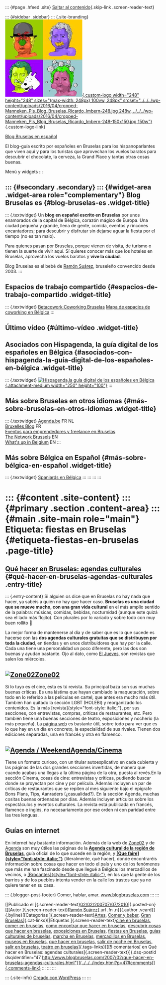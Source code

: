::: {#page .hfeed .site}
[Saltar al contenido](index.html#content){.skip-link
.screen-reader-text}

::: {#sidebar .sidebar}
::: {.site-branding}
[![](../../../wp-content/uploads/2016/04/cropped-Manneken_Pis_Blog_Bruselas_Ricardo_Imbern-248.jpg){.custom-logo
width="248" height="248" sizes="(max-width: 248px) 100vw, 248px"
srcset="../../../wp-content/uploads/2016/04/cropped-Manneken_Pis_Blog_Bruselas_Ricardo_Imbern-248.jpg 248w, ../../../wp-content/uploads/2016/04/cropped-Manneken_Pis_Blog_Bruselas_Ricardo_Imbern-248-150x150.jpg 150w"}](../../../index.html){.custom-logo-link}

[Blog Bruselas en español](../../../index.html)

El blog-guía escrito por españoles en Bruselas para los hispanoparlantes
que viven aquí y para los turistas que aprovechan los vuelos baratos
para descubrir el chocolate, la cerveza, la Grand Place y tantas otras
cosas buenas.

Menú y widgets
:::

::: {#secondary .secondary}
::: {#widget-area .widget-area role="complementary"}
Blog Bruselas es {#blog-bruselas-es .widget-title}
----------------

::: {.textwidget}
Un **blog en español escrito en Bruselas** por unos enamorados de la
capital de Bélgica, corazón mágico de Europa. Una ciudad pequeña y
grande, llena de gente, comida, eventos y rincones encantadores; para
descubrir y disfrutar sin dejarse aguar la fiesta por el tiempo (no es
tan malo).

Para quienes pasan por Bruselas, porque vienen de visita, de turismo o
tienen la suerte de vivir aquí. Sí quieres conocer más que los hoteles
en Bruselas, aprovecha los vuelos baratos y **vive la ciudad**.

Blog Bruselas es el bebé de [Ramón Suárez](http://www.ramonsuarez.com),
bruseleño convencido desde 2003.
:::

Espacios de trabajo compartido {#espacios-de-trabajo-compartido .widget-title}
------------------------------

::: {.textwidget}
[Betacowork Coworking Bruselas](http://www.betacowork.com) [Mapa de
espacios de coworking en Bélgica](http://coworkingbelgium.com)
:::

Último vídeo {#último-vídeo .widget-title}
------------

Asociados con Hispagenda, la guía digital de los españoles en Bélgica {#asociados-con-hispagenda-la-guía-digital-de-los-españoles-en-bélgica .widget-title}
---------------------------------------------------------------------

::: {.textwidget}
[![Hispagenda,la guía digital de los españoles en
Bélgica](../../../wp-content/uploads/2010/04/Hispagenda-250px.gif "Hispagenda, la guía digital de los españoles en Bélgica"){.attachment-medium
width="250" height="100"}](http://www.hispagenda.com)
:::

Más sobre Bruselas en otros idiomas {#más-sobre-bruselas-en-otros-idiomas .widget-title}
-----------------------------------

::: {.textwidget}
[Agenda.be](http://www.agenda.be) FR NL\
[Bruxelles Blog](http://www.bxlblog.be/) FR\
[Eventos para emprendedores y freelance en
Bruselas](http://www.betacowork.com/events/)\
[The Network
Brussels](http://groups.yahoo.com/group/TheNetworkBrussels/) EN\
[What\'s up in Belgium](http://www.whatsupin.be/) EN
:::

Más sobre Bélgica en Español {#más-sobre-bélgica-en-español .widget-title}
----------------------------

::: {.textwidget}
[Spaniards en Bélgica](http://www.spaniards.es/paises/belgica)
:::
:::
:::
:::

::: {#content .site-content}
::: {#primary .section .content-area}
::: {#main .site-main role="main"}
Etiqueta: fiestas en Bruselas {#etiqueta-fiestas-en-bruselas .page-title}
=============================

[Qué hacer en Bruselas: agendas culturales](../../../index.html?p=47) {#qué-hacer-en-bruselas-agendas-culturales .entry-title}
---------------------------------------------------------------------

::: {.entry-content}
Si alguien os dice que en Bruselas no hay nada que hacer, ya sabéis a
quién no hay que hacer caso. **Bruselas es una ciudad que se mueve
mucho, con una gran vida cultural** en el más amplio sentido de la
palabra: músicas, comidas, bebidas, nocturnidad (aunque este quizá sea
el lado más flojito). Con plurales por lo variado y sobre todo con muy
buen rollito 🙂

La mejor forma de mantenerse al día y de saber que es lo que sucede es
hacerse con las **dos agendas culturales gratuitas que se distribuyen
por toda la ciudad**, en tiendas y en unos distribuidores que hay por la
calle. Cada una tiene una personalidad un poco diferente, pero las dos
son buenas y ayudan bastante. Ojo al dato, como [El
Jueves](http://www.eljueves.es/), son revistas que salen los miércoles.

[![Zone02](http://www.zone02.be/zone/alg/gif/logo_zone02.gif)](http://www.zone02.be/zone02/alg/gif/logo_zone02.gif)[Zone02](http://www.zone02.be/)
--------------------------------------------------------------------------------------------------------------------------------------------------

Sí lo tuyo es el cine, esta es tú revista. Su principal baza son sus
muchas buenas críticas. Es una lástima que hayan cambiado la
maquetación, sobre todo en lo referido a las películas en cartel, que
antes era mucho más útil. También han quitado la sección LGBT (HOLEBI) y
reorganizado los contenidos. Es la más
[revista]{style="font-style: italic;"}, por sus secciones, con
entrevistas, compras, críticas de restaurantes, etc. Pero también tiene
una buenas secciones de teatro, exposiciones y nocherío (la más
pequeña). La [página web](http://www.zone02.be/) es bastante útil, sobre
todo para ver que es lo que hay en un día en concreto, la especialidad
de sus rivales. Tienen dos ediciones separadas, una en francés y otra en
flamenco.

[![Agenda / Weekend](http://www.bdw.be/IMAGES/logoAG-kl.gif)Agenda/Cinema](http://www.bdw.be/agenda/ "Agenda de actividades de Bruselas")
-----------------------------------------------------------------------------------------------------------------------------------------

Tiene un formato curioso, con un titular autoexplicativo en cada
cubierta y las páginas de las dos grandes secciones invertidas, de
manera que cuando acabas una llegas a la última página de la otra,
puesta al revés.En la sección Cinema, cosas de cine: entrevistas y
críticas, pudiendo buscar donde se proyectan por cine y por película.
Además incluyen un par de críticas de restaurantes que se repiten al mes
siguiente bajo el epígrafe Bons Plans, Tips, Aanraders (¿casualidad?).
En la sección Agenda, muchas cositas buenas ordenadas por días. Además
incluyen artículos sobre los espectáculos y eventos culturales. La
revista está publicada en francés, flamenco e inglés, no necesariamente
por ese orden ni con paridad entre las tres lenguas.

Guías en internet
-----------------

En internet hay bastante información. Además de la web de
[Zone02](http://www.zone02.be/) y de
[Agenda](http://www.bdw.be/agenda/ "Agenda para saber qué hacer en Bruselas")
son muy útiles las páginas de la **[Agenda cultural de la región de
Bruselas](http://www.agenda.be/)**, guía oficial de lo que sucede en la
región, y **[[Que
faire]{style="font-style: italic;"}](http://www.quefaire.be/)**
(literalmente, qué hacer), donde encontraréis información sobre cosas
que hacer en todo el país y uno de los fenómenos que más me han
fascinado desde que llegué a Bélgica: los mercadillos de vecinos, o
[[Brocantes]{style="font-style: italic;"}](http://www.quefaire.be/brocantes/0_1_0_0.html),
en los que la gente de los barrios y de los pueblos intenta vender en la
calle los trastos que ya no quiere tener en su casa.

::: {.blogger-post-footer}
Comer, hablar, amar. www.blogbruselas.com
:::
:::

[[Publicado el
]{.screen-reader-text}[02/02/200707/07/2010](../../../index.html?p=47)]{.posted-on}[[[Autor
]{.screen-reader-text}[Ramón
Suárez](../../2010/04/30/index.html?author=2){.url .fn .n}]{.author
.vcard}]{.byline}[[Categorías
]{.screen-reader-text}[Artes](../../category/artes/index.html), [Comer y
beber](../../category/comer-y-beber/index.html), [Gran
Bruselas](../../category/gran-bruselas/index.html)]{.cat-links}[[Etiquetas
]{.screen-reader-text}[cine en
bruselas](../cine-en-bruselas/index.html), [comer en
bruselas](../comer-en-bruselas/index.html), [como encontrar que hacer en
bruselas](../como-encontrar-que-hacer-en-bruselas/index.html),
[descubrir cosas que hacer en
bruselas](../descubrir-cosas-que-hacer-en-bruselas/index.html),
[exposiciones en Bruselas](../exposiciones-en-bruselas/index.html),
[fiestas en Bruselas](index.html), [guias culturales de
bruselas](../guias-culturales-de-bruselas/index.html), [marcha en
Bruselas](../marcha-en-bruselas/index.html), [mercadillos en
Bruselas](../mercadillos-en-bruselas/index.html), [museos en
Bruselas](../museos-en-bruselas/index.html), [que hacer en
bruselas](../que-hacer-en-bruselas/index.html), [salir de noche en
Bruselas](../salir-de-noche-en-bruselas/index.html), [salir en
bruselas](../salir-en-bruselas/index.html), [teatro en
bruselas](../teatro-en-bruselas/index.html)]{.tags-links}[[[5
comentarios[ en Qué hacer en Bruselas: agendas
culturales]{.screen-reader-text}]{.dsq-postid
dsqidentifier="47 http://www.blogbruselas.com/2007/02/que-hacer-en-bruselas-agendas-culturales.html"}](../../../index.html?p=47#comments)]{.comments-link}
:::
:::
:::

::: {.site-info}
[Creado con WordPress](https://es.wordpress.org/)
:::
:::
